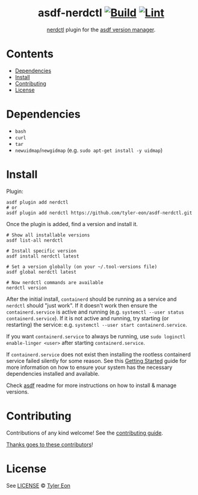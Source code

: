 <div align="center">

# asdf-nerdctl [![Build](https://github.com/tyler-eon/asdf-nerdctl/actions/workflows/build.yml/badge.svg)](https://github.com/tyler-eon/asdf-nerdctl/actions/workflows/build.yml) [![Lint](https://github.com/tyler-eon/asdf-nerdctl/actions/workflows/lint.yml/badge.svg)](https://github.com/tyler-eon/asdf-nerdctl/actions/workflows/lint.yml)

[nerdctl](https://github.com/tyler-eon/nerdctl) plugin for the [asdf version manager](https://asdf-vm.com).

</div>

# Contents

- [Dependencies](#dependencies)
- [Install](#install)
- [Contributing](#contributing)
- [License](#license)

# Dependencies

- `bash`
- `curl`
- `tar`
- `newuidmap`/`newgidmap` (e.g. `sudo apt-get install -y uidmap`)

# Install

Plugin:

```shell
asdf plugin add nerdctl
# or
asdf plugin add nerdctl https://github.com/tyler-eon/asdf-nerdctl.git
```

Once the plugin is added, find a version and install it.

```shell
# Show all installable versions
asdf list-all nerdctl

# Install specific version
asdf install nerdctl latest

# Set a version globally (on your ~/.tool-versions file)
asdf global nerdctl latest

# Now nerdctl commands are available
nerdctl version
```

After the initial install, `containerd` should be running as a service and `nerdctl` should "just work". If it doesn't work then ensure the `containerd.service` is active and running (e.g. `systemctl --user status containerd.service`). If it is not active and running, try starting (or restarting) the service: e.g. `systemctl --user start containerd.service`.

If you want `containerd.service` to always be running, use `sudo loginctl enable-linger <user>` after starting `containerd.service`.

If `containerd.service` does not exist then installing the rootless containerd service failed silently for some reason. See this [Getting Started](https://rootlesscontaine.rs/getting-started/containerd/) guide for more information on how to ensure your system has the necessary dependencies installed and available.

Check [asdf](https://github.com/asdf-vm/asdf) readme for more instructions on how to install & manage versions.

# Contributing

Contributions of any kind welcome! See the [contributing guide](contributing.md).

[Thanks goes to these contributors](https://github.com/tyler-eon/asdf-nerdctl/graphs/contributors)!

# License

See [LICENSE](LICENSE) © [Tyler Eon](https://github.com/tyler-eon/)
